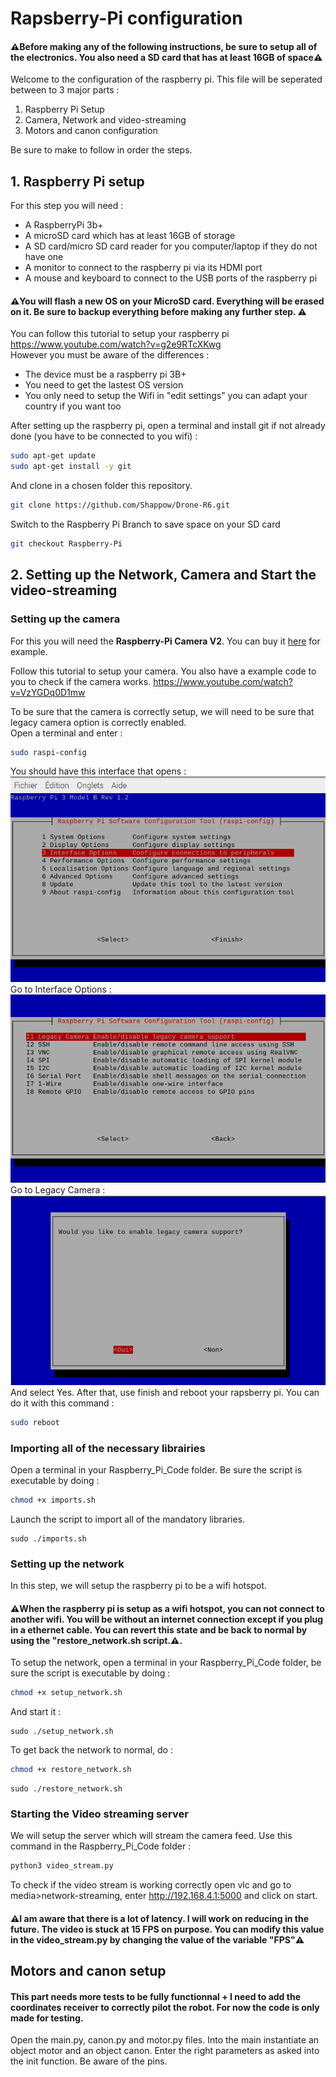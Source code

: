 # Rapsberry-Pi configuration
#### ⚠️Before making any of the following instructions, be sure to setup all of the electronics. You also need a SD card that has at least 16GB of space⚠️

Welcome to the configuration of the raspberry pi. This file will be seperated between to 3 major parts : 
1. Raspberry Pi Setup
2. Camera, Network and video-streaming
3. Motors and canon configuration

Be sure to make to follow in order the steps.

## 1. Raspberry Pi setup 
For this step you will need : 
- A RaspberryPi 3b+ 
- A microSD card which has at least 16GB of storage 
- A SD card/micro SD card reader for you computer/laptop if they  do not have one
- A monitor to connect to the raspberry pi via its HDMI port
- A mouse and keyboard to connect to the USB ports of the raspberry pi

#### ⚠️You will flash a new OS on your MicroSD card. Everything will be erased on it. Be sure to backup everything before making any further step. ⚠️

You can follow this tutorial to setup your raspberry pi 
https://www.youtube.com/watch?v=g2e9RTcXKwg <br>
However you must be aware of the differences :
- The device must be a raspberry pi 3B+
- You need to get the lastest OS version
- You only need to setup the Wifi in "edit settings" you can adapt your country if you want too

After setting up the raspberry pi, open a terminal and install git if not already done (you have to be connected to you wifi) : 
``` bash 
sudo apt-get update
sudo apt-get install -y git
```
And clone in a chosen folder this repository. 
``` bash
git clone https://github.com/Shappow/Drone-R6.git
```
Switch to the Raspberry Pi Branch to save space on your SD card
``` bash
git checkout Raspberry-Pi
```
## 2. Setting up the Network, Camera and Start the video-streaming
### Setting up the camera
For this you will need the **Raspberry-Pi Camera V2**. You can buy it [here](https://www.amazon.fr/Raspberry-Pi-1080p-Module-Caméra/dp/B01ER2SKFS/ref=asc_df_B01ER2SKFS/?tag=googshopfr-21&linkCode=df0&hvadid=194988968614&hvpos=&hvnetw=g&hvrand=10344806919070677782&hvpone=&hvptwo=&hvqmt=&hvdev=c&hvdvcmdl=&hvlocint=&hvlocphy=9055302&hvtargid=pla-195348844379&psc=1&mcid=f413c81c64093678971ae84dd5345588) for example. <br>

Follow this tutorial to setup your camera. You also have a example code to you to check if the camera works.
https://www.youtube.com/watch?v=VzYGDq0D1mw

To be sure that the camera is correctly setup, we will need to be sure that legacy camera option is correctly enabled. <br>
Open a terminal and enter  : 
```bash
sudo raspi-config
```
You should have this interface that opens : <br> 
![RaspbeerryPiConfig](Images/Raspiconfig.png)
Go to Interface Options : <br>
![Interface Options](Images/LegacyCamera.png)
Go to Legacy Camera : <br>
![Legacy Camera](Images/enable.png)
And select Yes. After that, use finish and reboot your rapsberry pi. You can do it with this command : 
``` bash
sudo reboot
```
### Importing all of the necessary librairies
Open a terminal in your Raspberry_Pi_Code folder. Be sure the script is executable by doing : 
``` bash
chmod +x imports.sh
``` 
Launch the script to import all of the mandatory libraries.
```
sudo ./imports.sh
```
### Setting up the network
In this step, we will setup the raspberry pi to be a wifi hotspot.
#### ⚠️When the raspberry pi is setup as a wifi hotspot, you can not connect to another wifi. You will be without an internet connection except if you plug in a ethernet cable. You can revert this state and be back to normal by using the "restore_network.sh script.⚠️.
To setup the network, open a terminal in your Raspberry_Pi_Code folder, be sure the script is executable by doing : 
``` bash
chmod +x setup_network.sh
``` 
And start it : 
```
sudo ./setup_network.sh
```
To get back the network to normal, do : 
``` bash
chmod +x restore_network.sh
``` 
```
sudo ./restore_network.sh
```
### Starting the Video streaming server
We will setup the server which will stream the camera feed. Use this command in the Raspberry_Pi_Code folder : 
``` bash
python3 video_stream.py
```
To check if the video stream is working correctly open vlc and go to media>network-streaming, enter http://192.168.4.1:5000 and click on start.
#### ⚠️I am aware that there is a lot of latency. I will work on reducing in the future. The video is stuck at 15 FPS on purpose. You can modify this value in the video_stream.py by changing the value of the variable "FPS"⚠️

## Motors and canon setup

#### This part needs more tests to be fully functionnal + I need to add the coordinates receiver to correctly pilot the robot. For now the code is only made for testing.

Open the main.py, canon.py and motor.py files. Into the main instantiate an object motor and an object canon. Enter the right parameters as asked into the init function. Be aware of the pins.


